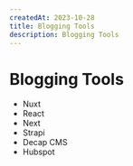 ```yaml
---
createdAt: 2023-10-28
title: Blogging Tools
description: Blogging Tools
---
```


# Blogging Tools

- Nuxt
- React
- Next
- Strapi
- Decap CMS
- Hubspot